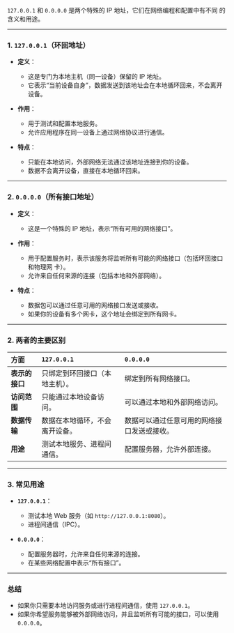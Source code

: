 `127.0.0.1` 和 `0.0.0.0` 是两个特殊的 IP 地址，它们在网络编程和配置中有不同
的含义和用途。

---

### 1. **`127.0.0.1`（环回地址）**
- **定义**：
  - 这是专门为本地主机（同一设备）保留的 IP 地址。
  - 它表示“当前设备自身”，数据发送到该地址会在本地循环回来，不会离开设备。

- **作用**：
  - 用于测试和配置本地服务。
  - 允许应用程序在同一设备上通过网络协议进行通信。

- **特点**：
  - 只能在本地访问，外部网络无法通过该地址连接到你的设备。
  - 数据不会离开设备，直接在本地循环回来。

---

### 2. **`0.0.0.0`（所有接口地址）**
- **定义**：
  - 这是一个特殊的 IP 地址，表示“所有可用的网络接口”。

- **作用**：
  - 用于配置服务时，表示该服务将监听所有可能的网络接口（包括环回接口和物理网
卡）。
  - 允许来自任何来源的连接（包括本地和外部网络）。

- **特点**：
  - 数据包可以通过任意可用的网络接口发送或接收。
  - 如果你的设备有多个网卡，这个地址会绑定到所有网卡。

---

### 2. **两者的主要区别**
| **方面**  | `127.0.0.1` |`0.0.0.0` 
| :-------- | :---------- | :-------
| **表示的接口** | 只绑定到环回接口（本地主机）。       | 绑定到所有网络接口。                |
| **访问范围**           | 只能通过本地设备访问。                | 可以通过本地和外部网络访问。        |
| **数据传输**           | 数据在本地循环，不会离开设备。  | 数据可以通过任意可用的网络接口发送或接收。 |
| **用途**               | 测试本地服务、进程间通信。             | 配置服务器，允许外部连接。          |

---

### 3. **常见用途**
- **`127.0.0.1`**：
  - 测试本地 Web 服务（如 `http://127.0.0.1:8080`）。
  - 进程间通信（IPC）。

- **`0.0.0.0`**：
  - 配置服务器时，允许来自任何来源的连接。
  - 在某些网络配置中表示“所有接口”。

---

### 总结
- 如果你只需要本地访问服务或进行进程间通信，使用 `127.0.0.1`。
- 如果你希望服务能够被外部网络访问，并且监听所有可能的接口，可以使用
`0.0.0.0`。